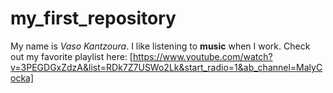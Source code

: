 # my_first_repository
My name is *Vaso Kantzoura*.
I like listening to **music** when I work.
Check out my favorite playlist here: [https://www.youtube.com/watch?v=3PEGDGxZdzA&list=RDk7Z7USWo2Lk&start_radio=1&ab_channel=MalyCocka]
